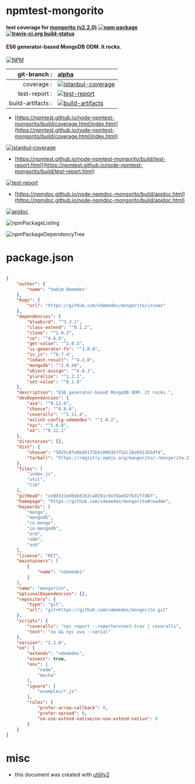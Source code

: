 # npmtest-mongorito

#### test coverage for  [mongorito (v2.2.0)](https://github.com/vdemedes/mongorito#readme)  [![npm package](https://img.shields.io/npm/v/npmtest-mongorito.svg?style=flat-square)](https://www.npmjs.org/package/npmtest-mongorito) [![travis-ci.org build-status](https://api.travis-ci.org/npmtest/node-npmtest-mongorito.svg)](https://travis-ci.org/npmtest/node-npmtest-mongorito)

#### ES6 generator-based MongoDB ODM. It rocks.

[![NPM](https://nodei.co/npm/mongorito.png?downloads=true&downloadRank=true&stars=true)](https://www.npmjs.com/package/mongorito)

| git-branch : | [alpha](https://github.com/npmtest/node-npmtest-mongorito/tree/alpha)|
|--:|:--|
| coverage : | [![istanbul-coverage](https://npmtest.github.io/node-npmtest-mongorito/build/coverage.badge.svg)](https://npmtest.github.io/node-npmtest-mongorito/build/coverage.html/index.html)|
| test-report : | [![test-report](https://npmtest.github.io/node-npmtest-mongorito/build/test-report.badge.svg)](https://npmtest.github.io/node-npmtest-mongorito/build/test-report.html)|
| build-artifacts : | [![build-artifacts](https://npmtest.github.io/node-npmtest-mongorito/glyphicons_144_folder_open.png)](https://github.com/npmtest/node-npmtest-mongorito/tree/gh-pages/build)|

- [https://npmtest.github.io/node-npmtest-mongorito/build/coverage.html/index.html](https://npmtest.github.io/node-npmtest-mongorito/build/coverage.html/index.html)

[![istanbul-coverage](https://npmtest.github.io/node-npmtest-mongorito/build/screenCapture.buildCi.browser.%252Ftmp%252Fbuild%252Fcoverage.lib.html.png)](https://npmtest.github.io/node-npmtest-mongorito/build/coverage.html/index.html)

- [https://npmtest.github.io/node-npmtest-mongorito/build/test-report.html](https://npmtest.github.io/node-npmtest-mongorito/build/test-report.html)

[![test-report](https://npmtest.github.io/node-npmtest-mongorito/build/screenCapture.buildCi.browser.%252Ftmp%252Fbuild%252Ftest-report.html.png)](https://npmtest.github.io/node-npmtest-mongorito/build/test-report.html)

- [https://npmdoc.github.io/node-npmdoc-mongorito/build/apidoc.html](https://npmdoc.github.io/node-npmdoc-mongorito/build/apidoc.html)

[![apidoc](https://npmdoc.github.io/node-npmdoc-mongorito/build/screenCapture.buildCi.browser.%252Ftmp%252Fbuild%252Fapidoc.html.png)](https://npmdoc.github.io/node-npmdoc-mongorito/build/apidoc.html)

![npmPackageListing](https://npmtest.github.io/node-npmtest-mongorito/build/screenCapture.npmPackageListing.svg)

![npmPackageDependencyTree](https://npmtest.github.io/node-npmtest-mongorito/build/screenCapture.npmPackageDependencyTree.svg)



# package.json

```json

{
    "author": {
        "name": "Vadim Demedes"
    },
    "bugs": {
        "url": "https://github.com/vdemedes/mongorito/issues"
    },
    "dependencies": {
        "bluebird": "^3.3.1",
        "class-extend": "^0.1.2",
        "clone": "^1.0.2",
        "co": "^4.6.0",
        "get-value": "^2.0.3",
        "is-generator-fn": "^1.0.0",
        "is_js": "^0.7.4",
        "lodash.result": "^4.2.0",
        "mongodb": "^2.0.48",
        "object-assign": "^4.0.1",
        "pluralize": "^1.2.1",
        "set-value": "^0.2.0"
    },
    "description": "ES6 generator-based MongoDB ODM. It rocks.",
    "devDependencies": {
        "ava": "^0.12.0",
        "chance": "^0.8.0",
        "coveralls": "^2.11.4",
        "eslint-config-vdemedes": "^1.0.2",
        "nyc": "^5.0.0",
        "xo": "^0.12.1"
    },
    "directories": {},
    "dist": {
        "shasum": "5025c8febbd41f3b5c0903b7f52c16a9911b5df4",
        "tarball": "https://registry.npmjs.org/mongorito/-/mongorito-2.2.0.tgz"
    },
    "files": [
        "index.js",
        "util",
        "lib"
    ],
    "gitHead": "ce0d331eddde8162ca8281c9e70add27b31f7d87",
    "homepage": "https://github.com/vdemedes/mongorito#readme",
    "keywords": [
        "mongo",
        "mongodb",
        "co-mongo",
        "co-mongodb",
        "orm",
        "odm",
        "es6"
    ],
    "license": "MIT",
    "maintainers": [
        {
            "name": "vdemedes"
        }
    ],
    "name": "mongorito",
    "optionalDependencies": {},
    "repository": {
        "type": "git",
        "url": "git+https://github.com/vdemedes/mongorito.git"
    },
    "scripts": {
        "coveralls": "nyc report --reporter=text-lcov | coveralls",
        "test": "xo && nyc ava --serial"
    },
    "version": "2.2.0",
    "xo": {
        "extends": "vdemedes",
        "esnext": true,
        "env": [
            "node",
            "mocha"
        ],
        "ignore": [
            "examples/*.js"
        ],
        "rules": {
            "prefer-arrow-callback": 0,
            "prefer-spread": 0,
            "no-use-extend-native/no-use-extend-native": 0
        }
    }
}
```



# misc
- this document was created with [utility2](https://github.com/kaizhu256/node-utility2)
